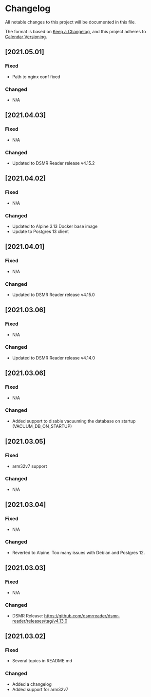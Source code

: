 # Changelog

All notable changes to this project will be documented in this file.

The format is based on [Keep a Changelog](https://keepachangelog.com/en/1.0.0/),
and this project adheres to [Calendar Versioning](https://calver.org/).


## [2021.05.01]

### Fixed
- Path to nginx conf fixed

### Changed
- N/A

## [2021.04.03]

### Fixed
- N/A

### Changed
- Updated to DSMR Reader release v4.15.2

## [2021.04.02]

### Fixed
- N/A

### Changed
- Updated to Alpine 3.13 Docker base image
- Update to Postgres 13 client

## [2021.04.01]

### Fixed
- N/A

### Changed
- Updated to DSMR Reader release v4.15.0

## [2021.03.06]

### Fixed
- N/A

### Changed
- Updated to DSMR Reader release v4.14.0


## [2021.03.06]

### Fixed
- N/A

### Changed
- Added support to disable vacuuming the database on startup (VACUUM_DB_ON_STARTUP)


## [2021.03.05]

### Fixed
- arm32v7 support

### Changed
- N/A


## [2021.03.04]

### Fixed
- N/A

### Changed
- Reverted to Alpine. Too many issues with Debian and Postgres 12.


## [2021.03.03]

### Fixed
- N/A

### Changed
- DSMR Release: https://github.com/dsmrreader/dsmr-reader/releases/tag/v4.13.0


## [2021.03.02]

### Fixed
- Several topics in README.md

### Changed
- Added a changelog
- Added support for arm32v7
